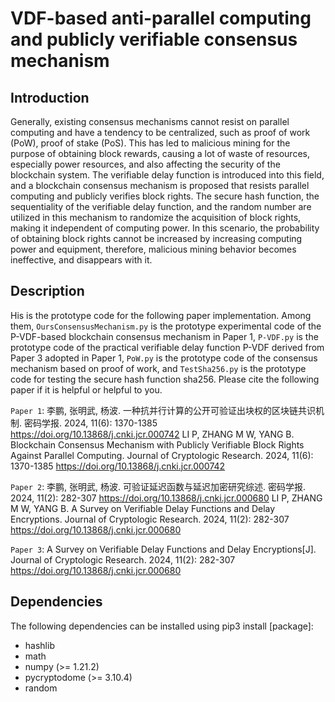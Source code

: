 # VDF-based anti-parallel computing and publicly verifiable consensus mechanism
## Introduction
Generally, existing consensus mechanisms cannot resist on parallel computing and have a tendency to be centralized, such as proof of work (PoW), proof of stake (PoS). This has led to malicious mining for the purpose of obtaining block rewards, causing a lot of waste of resources, especially power resources, and also affecting the security of the blockchain system. The verifiable delay function is introduced into this field, and a blockchain consensus mechanism is proposed that resists parallel computing and publicly verifies block rights. The secure hash function, the sequentiality of the verifiable delay function, and the random number are utilized in this mechanism to randomize the acquisition of block rights, making it independent of computing power. In this scenario, the probability of obtaining block rights cannot be increased by increasing computing power and equipment, therefore, malicious mining behavior becomes ineffective, and disappears with it.

## Description
His is the prototype code for the following paper implementation. Among them, `OursConsensusMechanism.py` is the prototype experimental code of the P-VDF-based blockchain consensus mechanism in Paper 1, `P-VDF.py` is the prototype code of the practical verifiable delay function P-VDF derived from Paper 3 adopted in Paper 1, `PoW.py` is the prototype code of the consensus mechanism based on proof of work, and `TestSha256.py` is the prototype code for testing the secure hash function sha256. Please cite the following paper if it is helpful or helpful to you.

`Paper 1`: 李鹏, 张明武, 杨波. 一种抗并行计算的公开可验证出块权的区块链共识机制. 密码学报. 2024, 11(6): 1370-1385 https://doi.org/10.13868/j.cnki.jcr.000742
LI P, ZHANG M W, YANG B. Blockchain Consensus Mechanism with Publicly Verifiable Block Rights Against Parallel Computing. Journal of Cryptologic Research. 2024, 11(6): 1370-1385 https://doi.org/10.13868/j.cnki.jcr.000742

`Paper 2`: 李鹏, 张明武, 杨波. 可验证延迟函数与延迟加密研究综述. 密码学报. 2024, 11(2): 282-307 https://doi.org/10.13868/j.cnki.jcr.000680
LI P, ZHANG M W, YANG B. A Survey on Verifiable Delay Functions and Delay Encryptions. Journal of Cryptologic Research. 2024, 11(2): 282-307 https://doi.org/10.13868/j.cnki.jcr.000680

`Paper 3`: A Survey on Verifiable Delay Functions and Delay Encryptions[J]. Journal of Cryptologic Research. 2024, 11(2): 282-307 https://doi.org/10.13868/j.cnki.jcr.000680


## Dependencies

The following dependencies can be installed using pip3 install [package]:

* hashlib
* math
* numpy (>= 1.21.2)
* pycryptodome (>= 3.10.4)
* random
